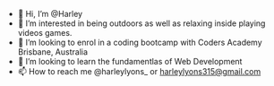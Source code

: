 - 👋 Hi, I’m @Harley
- 👀 I’m interested in being outdoors as well as relaxing inside playing videos games.
- 🌱 I’m looking to enrol in a coding bootcamp with Coders Academy Brisbane, Australia
- 💞️ I’m looking to learn the fundamentlas of Web Development 
- 📫 How to reach me @harleylyons_ or harleylyons315@gmail.com

<!---
Harley315/Harley315 is a ✨ special ✨ repository because its `README.md` (this file) appears on your GitHub profile.
You can click the Preview link to take a look at your changes.
--->

